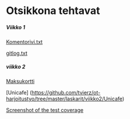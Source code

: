 # Otsikkona tehtavat

##### _**Viikko 1**_
[Komentorivi.txt](https://github.com/tvierz/ot-harjoitustyo/blob/master/laskarit/komentorivi.txt)

[gitlog.txt](https://github.com/tvierz/ot-harjoitustyo/blob/master/laskarit/viikko1/komentorivi.txt)


##### viikko 2
[Maksukortti](https://github.com/tvierz/ot-harjoitustyo/tree/master/laskarit/viikko2/Maksukortti)

[Unicafe] (https://github.com/tvierz/ot-harjoitustyo/tree/master/laskarit/viikko2/Unicafe)


[Screenshot of the test coverage](https://github.com/tvierz/ot-harjoitustyo/blob/master/laskarit/viikko2/Screenshot%20from%202018-11-07%2015-44-33.png)
